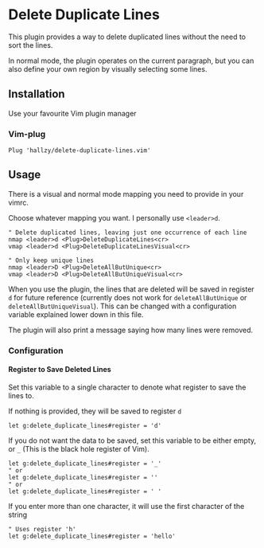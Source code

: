 # Delete Duplicate Lines

This plugin provides a way to delete duplicated lines without the need to sort
the lines.

In normal mode, the plugin operates on the current paragraph, but you can also
define your own region by visually selecting some lines.

## Installation

Use your favourite Vim plugin manager

### Vim-plug

```vim
Plug 'hallzy/delete-duplicate-lines.vim'
```

## Usage

There is a visual and normal mode mapping you need to provide in your vimrc.

Choose whatever mapping you want. I personally use `<leader>d`.

```vim
" Delete duplicated lines, leaving just one occurrence of each line
nmap <leader>d <Plug>DeleteDuplicateLines<cr>
vmap <leader>d <Plug>DeleteDuplicateLinesVisual<cr>

" Only keep unique lines
nmap <leader>D <Plug>DeleteAllButUnique<cr>
vmap <leader>D <Plug>DeleteAllButUniqueVisual<cr>
```

When you use the plugin, the lines that are deleted will be saved in register
`d` for future reference (currently does not work for `deleteAllButUnique` or
`deleteAllButUniqueVisual`). This can be changed with a configuration variable
explained lower down in this file.

The plugin will also print a message saying how many lines were removed.

### Configuration

#### Register to Save Deleted Lines

Set this variable to a single character to denote what register to save the
lines to.

If nothing is provided, they will be saved to register `d`

```vim
let g:delete_duplicate_lines#register = 'd'
```

If you do not want the data to be saved, set this variable to be either empty,
or `_` (This is the black hole register of Vim).

```vim
let g:delete_duplicate_lines#register = '_'
" or
let g:delete_duplicate_lines#register = ''
" or
let g:delete_duplicate_lines#register = ' '
```

If you enter more than one character, it will use the first character of the
string

```vim
" Uses register 'h'
let g:delete_duplicate_lines#register = 'hello'
```
